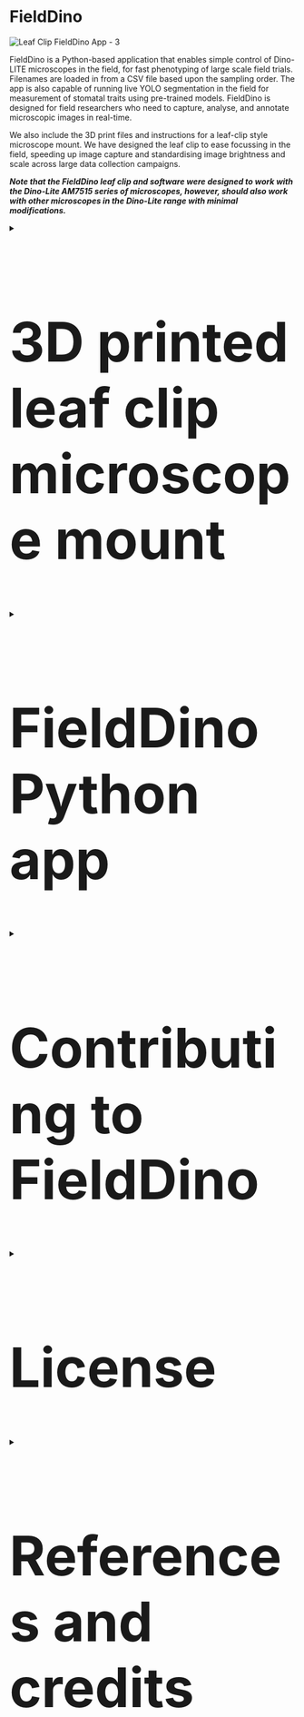 # FieldDino

![Leaf Clip   FieldDino App - 3](https://media.github.sydney.edu.au/user/5402/files/51868d3a-cdb2-4b70-a5eb-a78003cd75b8)

FieldDino is a Python-based application that enables simple control of Dino-LITE microscopes in the field, for fast phenotyping of large scale field trials. Filenames are loaded in from a CSV file based upon the sampling order. The app is also capable of running live YOLO segmentation in the field for measurement of stomatal traits using pre-trained models. FieldDino is designed for field researchers who need to capture, analyse, and annotate microscopic images in real-time.

We also include the 3D print files and instructions for a leaf-clip style microscope mount. We have designed the leaf clip to ease focussing in the field, speeding up image capture and standardising image brightness and scale across large data collection campaigns.

***Note that the FieldDino leaf clip and software were designed to work with the Dino-Lite AM7515 series of microscopes, however, should also work with other microscopes in the Dino-Lite range with minimal modifications.***

<details>
  <summary><h1 style="font-size:10vw">3D printed leaf clip microscope mount</h1></summary> 

The leaf clip should be 3D printed in two parts, the handle and the microscope mount/trigger. Note that we have provided different mount files depending on the magnification of your microscope. The mount should be printed in white (to diffuse the microscope LEDs) whilst the colour of the handle does not matter so much. We recommend using PETG filament, using supports whilst printing and using glue on the print bed to improve bed adhesion. We also recommend printing using fine (0.12 mm layers). After 3D printing, remove all support material and clean up print if needed using sandpaper.

|![Leaf clip](https://media.github.sydney.edu.au/user/5402/files/c8961e1d-9aa7-4e52-bae7-caa1de9b325b)|![image](https://media.github.sydney.edu.au/user/5402/files/36536d63-45a8-4553-a85f-f8a076c2ff67)|
|------------- | ------------- |

To assemble the leaf clip you will need some additional items that you can get from a hardware store:
- 3 mm thick EVA foam
- 38.1 mm x 6 mm extension spring
- 1 x 40 mm M5 bolt, 1 x nut and washers
- Threadlock to stop nut from coming loose during use
- Black electrical tape

Once you have all the parts above, you can assemble the leaf clip as follows: 

|Step | Image |
|------------- | ------------- |
|1. Slot the mount into the handle, lining up the bolt hole. You can use washers if there is a biut of a wiggle to the trigger |![step 1](https://media.github.sydney.edu.au/user/5402/files/082bb708-6649-4d78-88ae-3cd41b2da207)|
|2. Using the bolt, nut and washers, secure the handle in place. Use threadlock to secure nut in place without overtightening | ![step 2](https://media.github.sydney.edu.au/user/5402/files/a5985327-bd77-4388-9233-f0070610e6c6)|
|3. Stick gasket foam to the handle and secure spring in place |![step 3](https://media.github.sydney.edu.au/user/5402/files/2ddd63a9-c18a-4757-aa2a-d3331ead39bc)|
|4. Insert microscope into mount and twist to lock in place | ![step 4](https://media.github.sydney.edu.au/user/5402/files/5a51bb9f-d8c9-4081-94bd-21f1d1298104)|
|5. Tape around transparent plastic and sides of mount cap with two layers of black electrical tape | ![step 5](https://media.github.sydney.edu.au/user/5402/files/7d3078b7-16d1-4eee-b6dd-ec7ed80af873)|
</details/>

<details>
  <summary><h1 style="font-size:10vw">FieldDino Python app</h1></summary> 

![FieldDino App 1](https://media.github.sydney.edu.au/user/5402/files/f4820bfe-e144-40e0-9e86-57952b2b31e1)


## Features

- **Microscope Control**: Interface with Dino-Lite digital microscopes for live image capture.
- **Image Processing**: Capture, save, and analyze both live and static images.
- **YOLO Integration**: Load and run YOLO models for object detection on microscope feeds or static images.
- **Customizable Settings**: Adjust microscope parameters like exposure and LED state.
- **Flexible File Naming**: Customize image filenames with field-specific information.

## FieldDino App Prerequisites (Windows)

### Python installation
1. Install Python version 3.7-3.10 (https://www.python.org/)

2. Find the location of the Python executable file that you just installed, it will likely be in the following location:
        ```
        C:\Users\<USER>\AppData\Local\Programs\Python<version>
        ```
3. Open Windows Settings -> System -> About -> Advanced System Settings -> Environment Variables
    
4. Inside the upper window labeled 'User Variables' select 'Path' and edit
    
5. Select 'New' and add file directory for the location above
    
6. Select 'New' and repeat previous step for the Scripts folder within the Python<version> directory

### Virtualenv install and test
1. Open a new command prompt (Windows Key + R, cmd.exe)

2. Install virtualenv through the command ```pip install virtualenv```

3. Check that virtualenv is installed through the command ```pip list```

4. Install virtualenvwrapper-win through the command ```pip install virtualenvwrapper-win```

5. Create a test environment with the command ```mkvirtualenv testenv```. Note this will also make a folder called Envs in your user directory

6. To leave an environment use ```deactivate```

7. You can re-enter an environment by using ```workon <environmentname>``` and from there can invoke package installations like ```pip install```

8. To completely delete an environment make sure you leave the environment first and use ```rmvirtualenv <environmentname>``` to delete the environment

### Install Git for Windows
1. In a browser window navigate to the [Git download page](https://git-scm.com/downloads/win), download the standalone installer
    
2. Open the installer executable and follow the on screen prompts
    
### Install .net Framework 3.5   
1. In a browser window navigate to the [Microsoft Download Centre](https://www.microsoft.com/en-au/download/details.aspx?id=21) to download the installation file

2. Run the installer executable and follow on screen prompts
    
### Request and install DinoLite SDK
1. In a browser window navigate to the [Dino-Lite software page](https://www.dino-lite.com/download06.php) and request the SDK license agreement
    
2. Once you receive a link to download the SDK, download and unzip the folder, then run the installer executable and follow on screen prompts
    
3. Ensure the Dino-Lite SDK is installed in the correct location, noting that `DNX64.dll` should be in `C:\Program Files\DNX64\DNX64.dll`.
    
## FieldDino app installation
    
We are now ready to install required packages for FieldDino using a requirements file. For reference, the required packages include:
- PyQt5
- OpenCV
- Openpyxl
- PyTorch CPU
- Ultralytics YOLO

1. Open a new command prompt and clone the GitHub repository:
   ```
   git clone https://github.com/williamtsalter/FieldDino.git
   cd FieldDino
   ```

2. Create a virtual environment for FieldDino using the command ```mkvirtualenv FieldDino```. To open this when you want to use the app, use the command ```workon FieldDino```

3. Install required Python packages from requirements file:
   ```
   pip install -r requirements.txt
   ```
4. If you want to run a model in real time, place your YOLO model file (`.pt`) in the project directory or any accessible location.

5. If you want to quickly run the app after install you can run the FieldDino.bat file. This batch file will open the FieldDino virtual environment then open the app. Note, you can also create a shortcut to this file to run from the Desktop.
        
        
## FieldDino App Usage

1. Once in the FieldDino virtual environment (```workon FieldDino```), start the application:
   ```
   python app.py
   ```

2. **Microscope Control**:
    - Click "Start Microscope" to initialize the Dino-Lite microscope.
    - Adjust exposure and LED settings in the "Microscope Settings" panel.
    - Note that we have removed the ability to control axial illumination as it gave very harsh reflections.

3. **Image Capture**:
    - Click "Capture Image" to save the current view and move to the next filename, if an Excel file has been uploaded.
    - Set the save directory and customize filename prefixes in the settings.

4. **YOLO Model Integration**:
    - Load a YOLO model using the "Load Model" button.
    - Set confidence and IOU thresholds.
    - Click "Run Model" to start object detection on the live feed.

| Original                                                                                                                        | Processed                                                                                                                      |
|---------------------------------------------------------------------------------------------------------------------------------|--------------------------------------------------------------------------------------------------------------------------------|
| <img src="https://github.com/user-attachments/assets/d2232762-e3fc-4608-86be-e515e66986c8" alt="1_B_I_R1_20230907" width="300"> | <img src="https://github.com/user-attachments/assets/9bf466e8-6526-40b2-a67f-41fb4833c510" alt="Processed Image"  width="300"> |

5. **Static Image Analysis**:
    - Click "Load Image" to analyze a pre-captured image.
    - Run the YOLO model on the loaded image for object detection.

6. **Settings**:
    - Customize file naming conventions in the "File Naming" section.
    - Set the save directory for captured images.
    - Adjust model parameters in the "YOLO Model Settings" section.

## Troubleshooting

- Ensure the Dino-Lite microscope is properly connected to the computer before starting the application. Note we have tested the app thoroughly with USB cable connections only, not the WI-FI DinoLite models.
- If you still struggle to connect the microscope, you can open the app.py file and edit lines 63 and 64 changing the ```self.device_index``` and ```self.cv2_cam_index``` variable. These tend to depend on the number of cameras embedded or connected to the computer. You can run ```python cameralist.py``` to identify connected cameras and microscopes.
- If the YOLO model fails to load, check the file path and ensure it's a compatible `.pt` file.
- For issues with image capture, verify that the save directory exists and is writable.
        
</details/>

<details>
  <summary><h1 style="font-size:10vw">Contributing to FieldDino</h1></summary>

Contributions to FieldDino are welcome! Please fork the repository and submit a pull request with your improvements.

</details> 

<details>
  <summary><h1 style="font-size:10vw">License</h1></summary>

[MIT License](LICENSE)

</details>

<details>
  <summary><h1 style="font-size:10vw">References and credits</h1></summary>        

Icon Source:
<a href="https://www.flaticon.com/free-icons/jurassic" title="jurassic icons">Jurassic icons created by Marz Gallery -
Flaticon</a>
        
</details>
